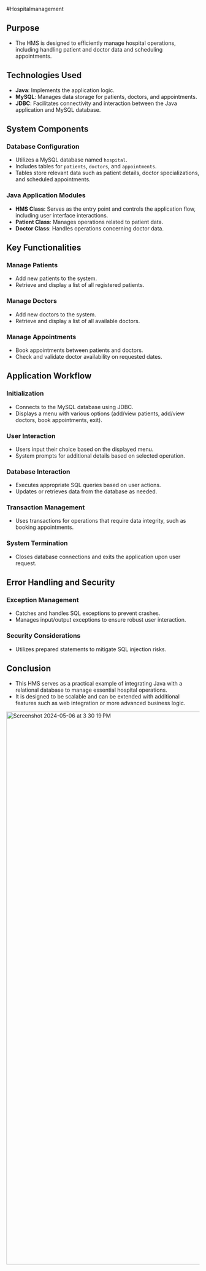 #Hospitalmanagement
## Purpose
- The HMS is designed to efficiently manage hospital operations, including handling patient and doctor data and scheduling appointments.

## Technologies Used
- **Java**: Implements the application logic.
- **MySQL**: Manages data storage for patients, doctors, and appointments.
- **JDBC**: Facilitates connectivity and interaction between the Java application and MySQL database.

## System Components

### Database Configuration
- Utilizes a MySQL database named `hospital`.
- Includes tables for `patients`, `doctors`, and `appointments`.
- Tables store relevant data such as patient details, doctor specializations, and scheduled appointments.

### Java Application Modules
- **HMS Class**: Serves as the entry point and controls the application flow, including user interface interactions.
- **Patient Class**: Manages operations related to patient data.
- **Doctor Class**: Handles operations concerning doctor data.

## Key Functionalities

### Manage Patients
- Add new patients to the system.
- Retrieve and display a list of all registered patients.

### Manage Doctors
- Add new doctors to the system.
- Retrieve and display a list of all available doctors.

### Manage Appointments
- Book appointments between patients and doctors.
- Check and validate doctor availability on requested dates.

## Application Workflow

### Initialization
- Connects to the MySQL database using JDBC.
- Displays a menu with various options (add/view patients, add/view doctors, book appointments, exit).

### User Interaction
- Users input their choice based on the displayed menu.
- System prompts for additional details based on selected operation.

### Database Interaction
- Executes appropriate SQL queries based on user actions.
- Updates or retrieves data from the database as needed.

### Transaction Management
- Uses transactions for operations that require data integrity, such as booking appointments.

### System Termination
- Closes database connections and exits the application upon user request.

## Error Handling and Security

### Exception Management
- Catches and handles SQL exceptions to prevent crashes.
- Manages input/output exceptions to ensure robust user interaction.

### Security Considerations
- Utilizes prepared statements to mitigate SQL injection risks.

## Conclusion
- This HMS serves as a practical example of integrating Java with a relational database to manage essential hospital operations.
- It is designed to be scalable and can be extended with additional features such as web integration or more advanced business logic.

<img width="1440" alt="Screenshot 2024-05-06 at 3 30 19 PM" src="https://github.com/chintalapudipiyush/hospiatalmanagement-java/assets/146371407/564bea03-99e0-426d-88d1-42e200fc6f13">
